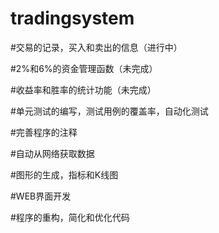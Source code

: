# tradingsystem

#交易的记录，买入和卖出的信息（进行中）

#2%和6%的资金管理函数（未完成）

#收益率和胜率的统计功能（未完成）

#单元测试的编写，测试用例的覆盖率，自动化测试

#完善程序的注释

#自动从网络获取数据

#图形的生成，指标和K线图

#WEB界面开发

#程序的重构，简化和优化代码